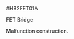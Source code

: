 <!--- PrjInfo ---> <!--- Please remove this line after manually editing --->
<!--- 00a56be08b96043df9e37d6aff7b6990 --->
<!--- Created:20170112-18:22: ---> 
<!--- Author:Mlab: ---> 
<!--- AuthorEmail:mlab@mlab.cz: ---> 
<!--- Tags:imported: ---> 
<!--- Ust:None: ---> 
<!--- Name:HB2FET01A: --->
#HB2FET01A 
<!--- LongName --->
FET Bridge
<!--- ELongName ---> 

<!--- Lead --->
Malfunction construction.
<!--- ELead ---> 


​
​
<!--- Description --->
<!--- EDescription --->
<!--- Content --->
<!--- EContent --->
            